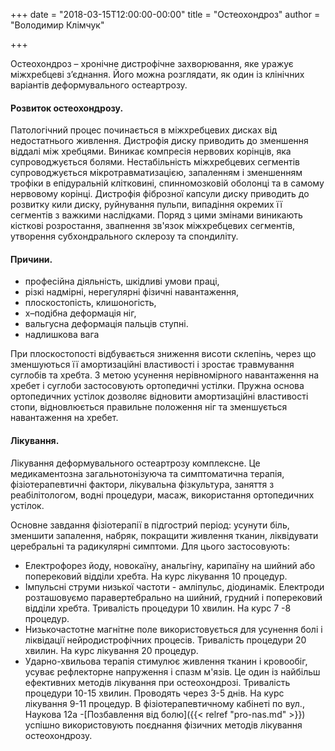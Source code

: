 +++
date = "2018-03-15T12:00:00-00:00"
title = "Остеохондроз"
author = "Володимир Клімчук"

+++

Остеохондроз – хронічне дистрофічне захворювання, яке уражує міжхребцеві з’єднання. Його можна розглядати, як один із клінічних варіантів деформувального остеартрозу.

#### Розвиток остеохондрозу.

Патологічний процес починається в міжхребцевих дисках від недостатнього живлення. Дистрофія диску приводить до зменшення віддалі між хребцями. Виникає компресія нервових корінців, яка супроводжується болями. Нестабільність міжхребцевих сегментів супроводжується мікротравматизацією, запаленням і зменшенням трофіки в епідуральній клітковині, спинномозковій оболонці та в самому нервовому корінці. Дистрофія фіброзної капсули диску приводить до розвитку кили диску, руйнування пульпи, випадіння окремих її сегментів з важкими наслідками. Поряд з цими змінами виникають кісткові розростання, звапнення зв'язок міжхребцевих сегментів, утворення субхондрального склерозу та спондиліту.
 
#### Причини.

* професійна діяльність, шкідливі умови праці, 
* різкі надмірні, нерегулярні фізичні навантаження, 
* плоскостопість, клишоногість, 
* х–подібна деформація ніг, 
* вальгусна деформація пальців ступні.
* надлишкова вага

При плоскостопості відбувається зниження висоти склепінь, через що зменшуються її амортизаційні властивості і зростає травмування суглобів та хребта. З метою усунення нерівномірного навантаження на хребет і суглоби застосовують ортопедичні устілки. Пружна основа ортопедичних устілок дозволяє відновити амортизаційні властивості стопи, відновлюється правильне положення ніг та зменшується навантаження на хребет.

#### Лікування.

Лікування деформувального остеартрозу комплексне. Це медикаментозна загальнотонізуюча та симптоматична терапія, фізіотерапевтичні фактори, лікувальна фізкультура, заняття з реабілітологом, водні процедури, масаж, використання ортопедичних устілок.
 
Основне завдання фізіотерапії в підгострий період: усунути біль, зменшити запалення, набряк, покращити живлення тканин, ліквідувати церебральні та радикулярні симптоми. Для цього застосовують: 

* Електрофорез йоду, новокаїну, анальгіну, карипаїну на шийний або поперековий відділи хребта. На курс лікування 10 процедур. 
* Імпульсні струми низької частоти - амліпульс, діодинамік. Електроди розташовуємо паравертебрально на шийний, грудний і поперековий відділи хребта. Тривалість процедури 10 хвилин. На курс 7 -8 процедур. 
* Низькочастотне магнітне поле використовується для усунення болі і ліквідації нейродистрофічних процесів. Тривалість процедури 20 хвилин. На курс лікування 20 процедур. 
* Ударно-хвильова терапія стимулює живлення тканин і кровообіг, усуває рефлекторне напруження і спазм м'язів. Це один із найбільш ефективних методів лікування при остеохондрозі. Тривалість процедури 10-15 хвилин. Проводять через 3-5 днів. На курс лікування 9-11 процедур.
 В фізіотерапевтичному кабінеті по вул., Наукова 12а -[Позбавлення від болю]({{< relref "pro-nas.md" >}}) успішно використовують поєднання фізичних методів лікування остеохондрозу. 
